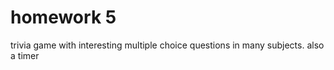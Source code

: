 # homework 5
trivia game with interesting multiple choice questions in many subjects.  also a timer 
